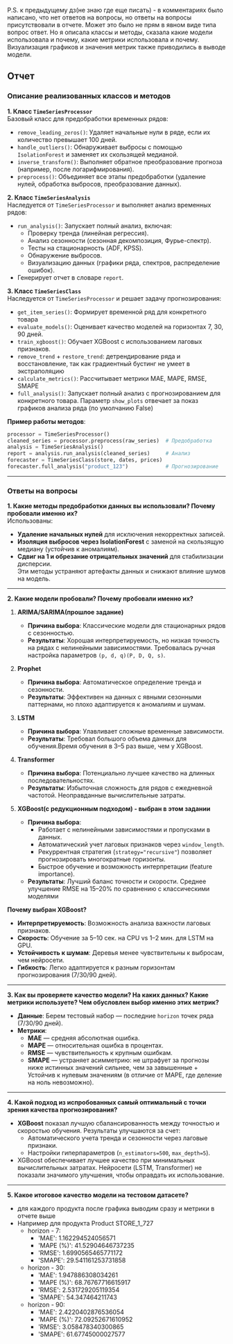 P.S. к предыдущему дз(не знаю где еще писать) - в комментариях было написано, что нет ответов на вопросы, но ответы на вопросы присутствовали в отчете. Может это было не прям в явном виде типа вопрос ответ. Но я описала классы и методы, сказала какие модели использовала и почему, какие метрики использовала и почему. Визуализация графиков и значения метрик также приводились в выводе модели.
## **Отчет**

### Описание реализованных классов и методов
**1. Класс `TimeSeriesProcessor`**  
Базовый класс для предобработки временных рядов:
- `remove_leading_zeros()`: Удаляет начальные нули в ряде, если их количество превышает 100 дней.
- `handle_outliers()`: Обнаруживает выбросы с помощью `IsolationForest` и заменяет их скользящей медианой.
- `inverse_transform()`: Выполняет обратное преобразование прогноза (например, после логарифмирования).
- `preprocess()`: Объединяет все этапы предобработки (удаление нулей, обработка выбросов, преобразование данных).

**2. Класс `TimeSeriesAnalysis`**  
Наследуется от `TimeSeriesProcessor` и выполняет анализ временных рядов:
- `run_analysis()`: Запускает полный анализ, включая:
  - Проверку тренда (линейная регрессия).
  - Анализ сезонности (сезонная декомпозиция, Фурье-спектр).
  - Тесты на стационарность (ADF, KPSS).
  - Обнаружение выбросов.
  - Визуализацию данных (графики ряда, спектров, распределение ошибок).
- Генерирует отчет в словаре `report`.

**3. Класс `TimeSeriesClass`**  
Наследуется от `TimeSeriesProcessor` и решает задачу прогнозирования:
- `get_item_series()`: Формирует временной ряд для конкретного товара
- `evaluate_models()`: Оценивает качество моделей на горизонтах 7, 30, 90 дней.
- `train_xgboost()`: Обучает XGBoost с использованием лаговых признаков.
- `remove_trend` + `restore_trend`: детрендирование ряда и восстановление, так как градиентный бустинг не умеет в экстраполяцию
- `calculate_metrics()`: Рассчитывает метрики MAE, MAPE, RMSE, SMAPE
- `full_analysis()`: Запускает полный анализ с прогнозированием для конкретного товара. Параметр `show_plots` отвечает за показ графиков анализа ряда (по умолчанию False)

**Пример работы методов**:
```python
processor = TimeSeriesProcessor()
cleaned_series = processor.preprocess(raw_series)  # Предобработка
analysis = TimeSeriesAnalysis()
report = analysis.run_analysis(cleaned_series)     # Анализ
forecaster = TimeSeriesClass(store, dates, prices)
forecaster.full_analysis("product_123")            # Прогнозирование
```

---

### Ответы на вопросы

**1. Какие методы предобработки данных вы использовали? Почему пробовали именно их?**  
Использованы:
- **Удаление начальных нулей** для исключения некорректных записей.
- **Изоляция выбросов через IsolationForest** с заменой на скользящую медиану (устойчив к аномалиям).
- **Сдвиг на 1 и обрезание отрицательных значений** для стабилизации дисперсии.  
Эти методы устраняют артефакты данных и снижают влияние шумов на модель.

---

**2. Какие модели пробовали? Почему пробовали именно их?**  
1. **ARIMA/SARIMA(прошлое задание)**  
   - **Причина выбора**: Классические модели для стационарных рядов с сезонностью.  
   - **Результаты**: Хорошая интерпретируемость, но низкая точность на рядах с нелинейными зависимостями. Требовалась ручная настройка параметров `(p, d, q)(P, D, Q, s)`.

2. **Prophet**  
   - **Причина выбора**: Автоматическое определение тренда и сезонности.  
   - **Результаты**: Эффективен на данных с явными сезонными паттернами, но плохо адаптируется к аномалиям и шумам.

3. **LSTM**  
   - **Причина выбора**: Улавливает сложные временные зависимости.  
   - **Результаты**: Требовал большого объема данных для обучения.Время обучения в 3–5 раз выше, чем у XGBoost.

4. **Transformer**  
   - **Причина выбора**: Потенциально лучшее качество на длинных последовательностях.  
   - **Результаты**: Избыточная сложность для рядов с ежедневной частотой. Неоправданные вычислительные затраты.

5. **XGBoost(с редукционным подходом) - выбран в этом задании**  
   - **Причина выбора**:  
     - Работает с нелинейными зависимостями и пропусками в данных.  
     - Автоматический учет лаговых признаков через `window_length`.  
     - Рекуррентная стратегия (`strategy="recursive"`) позволяет прогнозировать многократные горизонты.
     - Быстрое обучение и возможность интерпретации (feature importance).  
   - **Результаты**: Лучший баланс точности и скорости. Среднее улучшение RMSE на 15–20% по сравнению с классическими моделями

**Почему выбран XGBoost?**  
- **Интерпретируемость**: Возможность анализа важности лаговых признаков.  
- **Скорость**: Обучение за 5–10 сек. на CPU vs 1–2 мин. для LSTM на GPU.  
- **Устойчивость к шумам**: Деревья менее чувствительны к выбросам, чем нейросети.  
- **Гибкость**: Легко адаптируется к разным горизонтам прогнозирования (7/30/90 дней).

---

**3. Как вы проверяете качество модели? На каких данных? Какие метрики используете? Чем обусловлен выбор именно этих метрик?**  
- **Данные**: Берем тестовый набор — последние `horizon` точек ряда (7/30/90 дней).
- **Метрики**:
  - **MAE** — средняя абсолютная ошибка.
  - **MAPE** — относительная ошибка в процентах.
  - **RMSE** — чувствительность к крупным ошибкам.  
  - **SMAPE** — устраняет асимметрию: не штрафует за прогнозы ниже истинных значений сильнее, чем за завышенные + Устойчив к нулевым значениям (в отличие от MAPE, где деление на ноль невозможно).
---

**4. Какой подход из испробованных самый оптимальный с точки зрения качества прогнозирования?**  
- **XGBoost** показал лучшую сбалансированность между точностью и скоростью обучения. Результаты улучшаются за счет:
  - Автоматического учета тренда и сезонности через лаговые признаки.
  - Настройки гиперпараметров (`n_estimators=500`, `max_depth=5`).
- XGBoost обеспечивает лучшее качество при минимальных вычислительных затратах. Нейросети (LSTM, Transformer) не показали значимого улучшения, чтобы оправдать их использование.
---

**5. Какое итоговое качество модели на тестовом датасете?**  
- для каждого продукта после графика выводим сразу и метрики в отчете выше
- Например для продукта Product  STORE_1_727
  - horizon - 7:
    - 'MAE':      1.162294524056571
    - 'MAPE (%)': 41.52904646737235
    - 'RMSE':     1.6990565465771172
    - 'SMAPE':    29.541161253731858
  - horizon - 30:
    - 'MAE': 1.947886308034261
    - 'MAPE (%)': 68.76767716615917
    - 'RMSE': 2.531729205119354
    - 'SMAPE': 54.347464211743
  - horizon - 90:
    - 'MAE': 2.4220402876536054
    - 'MAPE (%)': 72.09252671610952
    - 'RMSE': 3.058478340300865
    - 'SMAPE': 61.67745000027577
